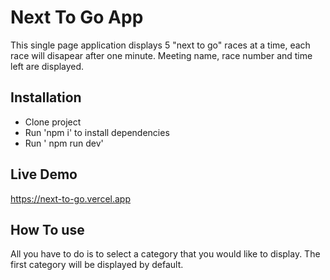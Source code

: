 # Next To Go App

This single page application displays 5 "next to go" races at a time, each race will disapear after one minute. Meeting name, race number and time left are displayed.

## Installation

- Clone project
- Run 'npm i' to install dependencies
- Run ' npm run dev'

## Live Demo

https://next-to-go.vercel.app

## How To use

All you have to do is to select a category that you would like to display. The first category will be displayed by default. 
